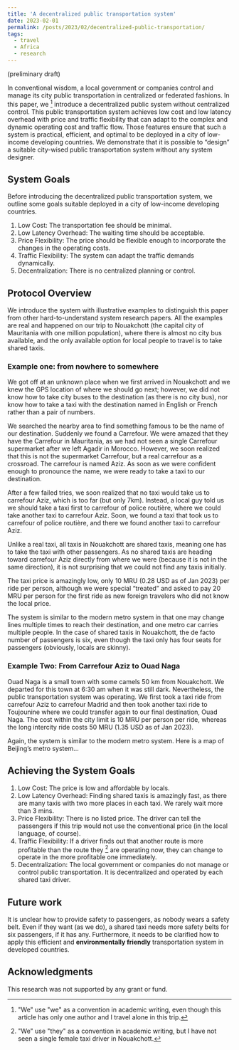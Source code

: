 ```yaml
---
title: 'A decentralized public transportation system'
date: 2023-02-01
permalink: /posts/2023/02/decentralized-public-transportation/
tags:
  - travel
  - Africa
  - research
---
```


(preliminary draft)


In conventional wisdom, a local government or companies control and manage its city public transportation in centralized or federated fashions. In this paper, we [^1] introduce a decentralized public system without centralized control. This public transportation system achieves low cost and low latency overhead with price and traffic flexibility that can adapt to the complex and dynamic operating cost and traffic flow. Those features ensure that such a system is practical, efficient, and optimal to be deployed in a city of low-income developing countries. We demonstrate that it is possible to “design” a suitable city-wised public transportation system without any system designer.

## System Goals

Before introducing the decentralized public transportation system, we outline some goals suitable deployed in a city of low-income developing countries.
1.	Low Cost: The transportation fee should be minimal.
2.	Low Latency Overhead: The waiting time should be acceptable. 
3.	Price Flexibility: The price should be flexible enough to incorporate the changes in the operating costs.
4.	Traffic Flexibility: The system can adapt the traffic demands dynamically. 
5.	Decentralization: There is no centralized planning or control. 

## Protocol Overview

We introduce the system with illustrative examples to distinguish this paper from other hard-to-understand system research papers. All the examples are real and happened on our trip to Nouakchott (the capital city of Mauritania with one million population), where there is almost no city bus available, and the only available option for local people to travel is to take shared taxis.

### Example one: from nowhere to somewhere

We got off at an unknown place when we first arrived in Nouakchott and we knew the GPS location of where we should go next; however, we did not know how to take city buses to the destination (as there is no city bus), nor know how to take a taxi with the destination named in English or French rather than a pair of numbers. 

We searched the nearby area to find something famous to be the name of our destination. Suddenly we found a Carrefour. We were amazed that they have the Carrefour in Mauritania, as we had not seen a single Carrefour supermarket after we left Agadir in Morocco. However, we soon realized that this is not the supermarket Carrefour, but a real carrefour as a crossroad. The carrefour is named Aziz. As soon as we were confident enough to pronounce the name, we were ready to take a taxi to our destination.

After a few failed tries, we soon realized that no taxi would take us to carrefour Aziz, which is too far (but only 7km). Instead, a local guy told us we should take a taxi first to carrefour of police routière, where we could take another taxi to carrefour Aziz. Soon, we found a taxi that took us to carrefour of police routière, and there we found another taxi to carrefour Aziz.

Unlike a real taxi, all taxis in Nouakchott are shared taxis, meaning one has to take the taxi with other passengers. As no shared taxis are heading toward carrefour Aziz directly from where we were (because it is not in the same direction), it is not surprising that we could not find any taxis initially. 

The taxi price is amazingly low, only 10 MRU (0.28 USD as of Jan 2023) per ride per person, although we were special “treated” and asked to pay 20 MRU per person for the first ride as new foreign travelers who did not know the local price. 

The system is similar to the modern metro system in that one may change lines multiple times to reach their destination, and one metro car carries multiple people. In the case of shared taxis in Nouakchott, the de facto number of passengers is six, even though the taxi only has four seats for passengers (obviously, locals are skinny).

### Example Two: From Carrefour Aziz to Ouad Naga

Ouad Naga is a small town with some camels 50 km from Nouakchott. We departed for this town at 6:30 am when it was still dark. Nevertheless, the public transportation system was operating. We first took a taxi ride from carrefour Aziz to carrefour Madrid and then took another taxi ride to Toujounine where we could transfer again to our final destination, Ouad Naga. The cost within the city limit is 10 MRU per person per ride, whereas the long intercity ride costs 50 MRU (1.35 USD as of Jan 2023).

Again, the system is similar to the modern metro system. Here is a map of Beijing’s metro system…

## Achieving the System Goals

1.	Low Cost: The price is low and affordable by locals.
2.	Low Latency Overhead: Finding shared taxis is amazingly fast, as there are many taxis with two more places in each taxi. We rarely wait more than 3 mins. 
3.	Price Flexibility: There is no listed price. The driver can tell the passengers if this trip would not use the conventional price (in the local language, of course).
4.	Traffic Flexibility: If a driver finds out that another route is more profitable than the route they [^2] are operating now, they can change to operate in the more profitable one immediately.
5.	Decentralization: The local government or companies do not manage or control public transportation. It is decentralized and operated by each shared taxi driver. 

## Future work

It is unclear how to provide safety to passengers, as nobody wears a safety belt. Even if they want (as we do), a shared taxi needs more safety belts for six passengers, if it has any. Furthermore, it needs to be clarified how to apply this efficient and **environmentally friendly** transportation system in developed countries. 

## Acknowledgments

This research was not supported by any grant or fund.

[^1]: "We" use "we" as a convention in academic writing, even though this article has only one author and I travel alone in this trip.

[^2]: "We" use "they" as a convention in academic writing, but I have not seen a single female taxi driver in Nouakchott.